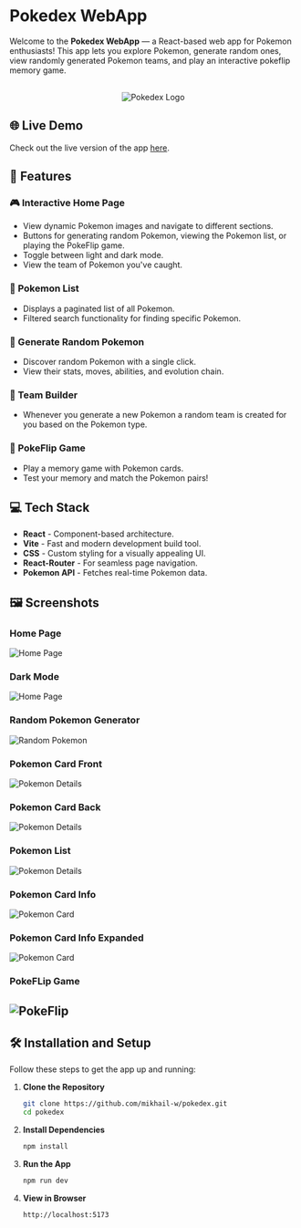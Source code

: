 # Pokedex WebApp

Welcome to the **Pokedex WebApp** — a React-based web app for Pokemon
enthusiasts! This app lets you explore Pokemon, generate random ones, view
randomly generated Pokemon teams, and play an interactive pokeflip memory game.

<p align="center"style="margin-top: 30px;">
  <img src="./src/assets/images/pokemon/pokedex.png" alt="Pokedex Logo">
</p>

## 🌐 Live Demo

Check out the live version of the app
[here](https://mikhail-w.github.io/pokedex/?v=1).

## 🚀 Features

### 🎮 Interactive Home Page

- View dynamic Pokemon images and navigate to different sections.
- Buttons for generating random Pokemon, viewing the Pokemon list, or playing
  the PokeFlip game.
- Toggle between light and dark mode.
- View the team of Pokemon you've caught.

### 📖 Pokemon List

- Displays a paginated list of all Pokemon.
- Filtered search functionality for finding specific Pokemon.

### 🔄 Generate Random Pokemon

- Discover random Pokemon with a single click.
- View their stats, moves, abilities, and evolution chain.

### 🧩 Team Builder

- Whenever you generate a new Pokemon a random team is created for you based on
  the Pokemon type.

### 🎲 PokeFlip Game

- Play a memory game with Pokemon cards.
- Test your memory and match the Pokemon pairs!

## 💻 Tech Stack

- **React** - Component-based architecture.
- **Vite** - Fast and modern development build tool.
- **CSS** - Custom styling for a visually appealing UI.
- **React-Router** - For seamless page navigation.
- **Pokemon API** - Fetches real-time Pokemon data.

## 🖼 Screenshots

### Home Page

![Home Page]()

### Dark Mode

![Home Page](./src/assets/images/screenshots/home-dark.png)

### Random Pokemon Generator

![Random Pokemon](./src/assets/images/screenshots/random.png)

### Pokemon Card Front

![Pokemon Details](./src/assets/images/screenshots/team.png)

### Pokemon Card Back

![Pokemon Details](./src/assets/images/screenshots/team-back.png)

### Pokemon List

![Pokemon Details](./src/assets/images/screenshots/list.png)

### Pokemon Card Info

![Pokemon Card](./src/assets/images/screenshots/card.png)

### Pokemon Card Info Expanded

![Pokemon Card](./src/assets/images/screenshots/card-extended.png)

### PokeFLip Game

## ![PokeFlip](./src/assets/images/screenshots/flip.png)

## 🛠 Installation and Setup

Follow these steps to get the app up and running:

1. **Clone the Repository**
   ```bash
   git clone https://github.com/mikhail-w/pokedex.git
   cd pokedex
   ```
2. **Install Dependencies**
   ```bash
   npm install
   ```
3. **Run the App**
   ```bash
   npm run dev
   ```
4. **View in Browser**
   ```bash
   http://localhost:5173
   ```
